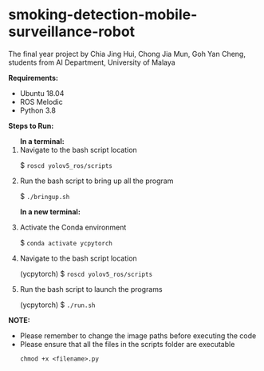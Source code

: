 # smoking-detection-mobile-surveillance-robot
The final year project by Chia Jing Hui, Chong Jia Mun, Goh Yan Cheng, students from AI Department, University of Malaya

**Requirements:**
<ul>
<li>Ubuntu 18.04</li>
<li>ROS Melodic</li>
<li>Python 3.8</li>
</ul>

**Steps to Run:**

<ol>
<b>In a terminal:</b>
<li>Navigate to the bash script location</li>

$ `roscd yolov5_ros/scripts`
<li>Run the bash script to bring up all the program</li>

$ `./bringup.sh`

<b>In a new terminal:</b>
<li>Activate the Conda environment</li>

$ `conda activate ycpytorch`
<li>Navigate to the bash script location</li>

(ycpytorch) $ `roscd yolov5_ros/scripts`
<li>Run the bash script to launch the programs</li>

(ycpytorch) $ `./run.sh`
</ol>

**NOTE:**
<ul>
<li>Please remember to change the image paths before executing the code</li>

<li>Please ensure that all the files in the scripts folder are executable  </li>

`chmod +x <filename>.py`
</ul>
